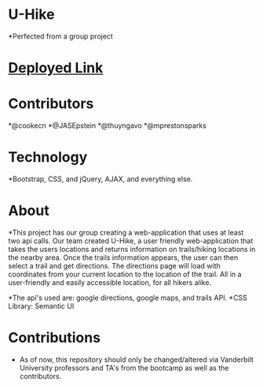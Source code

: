 # U-Hike
  *Perfected from a group project

# [Deployed Link](https://jasepstein.github.io/UHike/)


# Contributors
*@cookecn
*@JASEpstein
*@thuyngavo
*@mprestonsparks

# Technology
*Bootstrap, CSS, and jQuery, AJAX, and everything else.

# About
*This project has our group creating a web-application that uses at least two api calls. Our team created U-Hike, a user friendly web-application that takes the users locations and returns information on trails/hiking locations in the nearby area. Once the trails information appears, the user can then select a trail and get directions. The directions page will load with coordinates from your current location to the location of the trail. All in a user-friendly and easily accessible location, for all hikers alike.  

*The api's used are: google directions, google maps, and trails API. 
*CSS Library: Semantic UI

# Contributions
* As of now, this repository should only be changed/altered via Vanderbilt University professors and TA's from the bootcamp as well as the contributors.
